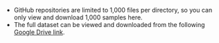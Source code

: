* GitHub repositories are limited to 1,000 files per directory, so you can only view and download 1,000 samples here.
* The full dataset can be viewed and downloaded from the following [Google Drive link](https://drive.google.com/drive/folders/1aU-Qx7OfccZSHInmOZH6Vf9Y48FunSDf?usp=sharing).
